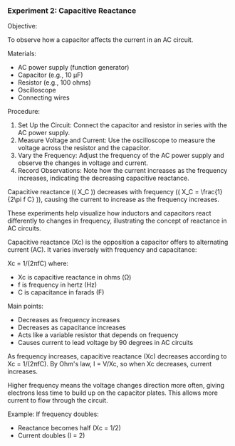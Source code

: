 ### Experiment 2: Capacitive Reactance

Objective:

To observe how a capacitor affects the current in an AC circuit.

Materials:

- AC power supply (function generator)
- Capacitor (e.g., 10 µF)
- Resistor (e.g., 100 ohms)
- Oscilloscope
- Connecting wires

Procedure:

1. Set Up the Circuit: Connect the capacitor and resistor in series with the AC power supply.
2. Measure Voltage and Current: Use the oscilloscope to measure the voltage across the resistor and the capacitor.
3. Vary the Frequency: Adjust the frequency of the AC power supply and observe the changes in voltage and current.
4. Record Observations: Note how the current increases as the frequency increases, indicating the decreasing capacitive reactance.

Capacitive reactance (\( X_C \)) decreases with frequency (\( X_C = \frac{1}{2\pi f C} \)), causing the current to increase as the frequency increases.

These experiments help visualize how inductors and capacitors react differently to changes in frequency, illustrating the concept of reactance in AC circuits.

Capacitive reactance (Xc) is the opposition a capacitor offers to alternating current (AC). It varies inversely with frequency and capacitance:

Xc = 1/(2πfC)
where:

- Xc is capacitive reactance in ohms (Ω)
- f is frequency in hertz (Hz)
- C is capacitance in farads (F)

Main points:

- Decreases as frequency increases
- Decreases as capacitance increases
- Acts like a variable resistor that depends on frequency
- Causes current to lead voltage by 90 degrees in AC circuits

As frequency increases, capacitive reactance (Xc) decreases according to Xc = 1/(2πfC). By Ohm's law, I = V/Xc, so when Xc decreases, current increases.

Higher frequency means the voltage changes direction more often, giving electrons less time to build up on the capacitor plates. This allows more current to flow through the circuit.

Example: If frequency doubles:

- Reactance becomes half (Xc = 1/2)
- Current doubles (I = 2)